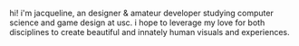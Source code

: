 hi! i'm jacqueline, an designer & amateur developer studying computer science and game design at usc. i hope to leverage my love for both disciplines to create beautiful and innately human visuals and experiences.
